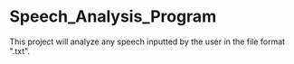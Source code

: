 # Speech_Analysis_Program
This project will analyze any speech inputted by the user in the file format ".txt". 
